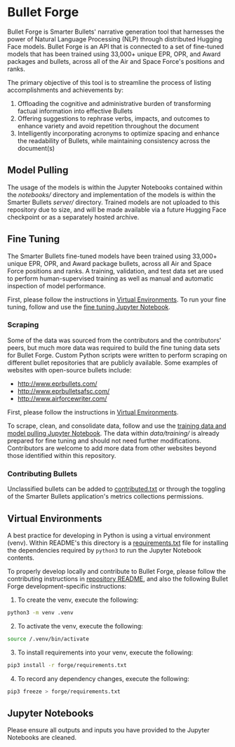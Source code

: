 # Bullet Forge

Bullet Forge is Smarter Bullets' narrative generation tool that harnesses the power of Natural Language Processing (NLP) through distributed Hugging Face models. Bullet Forge is an API that is connected to a set of fine-tuned models that has been trained using 33,000+ unique EPR, OPR, and Award packages and bullets, across all of the Air and Space Force's positions and ranks.

The primary objective of this tool is to streamline the process of listing accomplishments and achievements by:

1. Offloading the cognitive and administrative burden of transforming factual information into effective Bullets
2. Offering suggestions to rephrase verbs, impacts, and outcomes to enhance variety and avoid repetition throughout the document
3. Intelligently incorporating acronyms to optimize spacing and enhance the readability of Bullets, while maintaining consistency across the document(s)

## Model Pulling

The usage of the models is within the Jupyter Notebooks contained within the _notebooks/_ directory and implementation of the models is within the Smarter Bullets _server/_ directory. Trained models are not uploaded to this repository due to size, and will be made available via a future Hugging Face checkpoint or as a separately hosted archive.

## Fine Tuning

The Smarter Bullets fine-tuned models have been trained using 33,000+ unique EPR, OPR, and Award package bullets, across all Air and Space Force positions and ranks. A training, validation, and test data set are used to perform human-supervised training as well as manual and automatic inspection of model performance.

First, please follow the instructions in [Virtual Environments](#virtual-environments). To run your fine tuning, follow and use the [fine tuning Jupyter Notebook](./notebooks/fine_tune_training.ipynb).

### Scraping

Some of the data was sourced from the contributors and the contributors' peers, but much more data was required to build the fine tuning data sets for Bullet Forge. Custom Python scripts were written to perform scraping on different bullet repositories that are publicly available. Some examples of websites with open-source bullets include:

-   http://www.eprbullets.com/
-   http://www.eprbulletsafsc.com/
-   http://www.airforcewriter.com/

First, please follow the instructions in [Virtual Environments](#virtual-environments).

To scrape, clean, and consolidate data, follow and use the [training data and model pulling Jupyter Notebook](./notebooks/prepare_data_model.ipynb). The data within _data/training/_ is already prepared for fine tuning and should not need further modifications. Contributors are welcome to add more data from other websites beyond those identified within this repository.

### Contributing Bullets

Unclassified bullets can be added to [contributed.txt](./data/raw/contributed.txt) or through the toggling of the Smarter Bullets application's metrics collections permissions.

## Virtual Environments

A best practice for developing in Python is using a virtual environment (venv). Within README's this directory is a [requirements.txt](./requirements.txt) file for installing the dependencies required by `python3` to run the Jupyter Notebook contents.

To properly develop locally and contribute to Bullet Forge, please follow the contributing instructions in [repository README](../README.md), and also the following Bullet Forge development-specific instructions:

1. To create the venv, execute the following:

```bash
python3 -m venv .venv
```

2. To activate the venv, execute the following:

```bash
source /.venv/bin/activate
```

3. To install requirements into your venv, execute the following:

```bash
pip3 install -r forge/requirements.txt
```

4. To record any dependency changes, execute the following:

```bash
pip3 freeze > forge/requirements.txt
```

## Jupyter Notebooks

Please ensure all outputs and inputs you have provided to the Jupyter Notebooks are cleaned.
